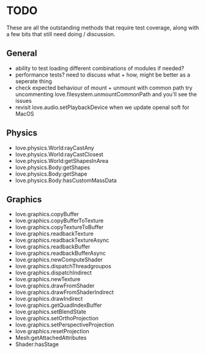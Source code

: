 # TODO
These are all the outstanding methods that require test coverage, along with a few bits that still need doing / discussion.  

## General 
- ability to test loading different combinations of modules if needed?
- performance tests? need to discuss what + how, might be better as a seperate thing
- check expected behaviour of mount + unmount with common path
  try uncommenting love.filesystem.unmountCommonPath and you'll see the issues
- revisit love.audio.setPlaybackDevice when we update openal soft for MacOS

## Physics
- love.physics.World:rayCastAny
- love.physics.World:rayCastClosest
- love.physics.World:getShapesInArea
- love.physics.Body:getShapes
- love.physics.Body:getShape
- love.physics.Body:hasCustomMassData

## Graphics
- love.graphics.copyBuffer
- love.graphics.copyBufferToTexture
- love.graphics.copyTextureToBuffer
- love.graphics.readbackTexture
- love.graphics.readbackTextureAsync
- love.graphics.readbackBuffer
- love.graphics.readbackBufferAsync
- love.graphics.newComputeShader
- love.graphics.dispatchThreadgroupos
- love.graphics.dispatchIndirect
- love.graphics.newTexture
- love.graphics.drawFromShader
- love.graphics.drawFromShaderIndirect
- love.graphics.drawIndirect
- love.graphics.getQuadIndexBuffer
- love.graphics.setBlendState
- love.graphics.setOrthoProjection
- love.graphics.setPerspectiveProjection
- love.graphics.resetProjection
- Mesh:getAttachedAttributes
- Shader:hasStage
